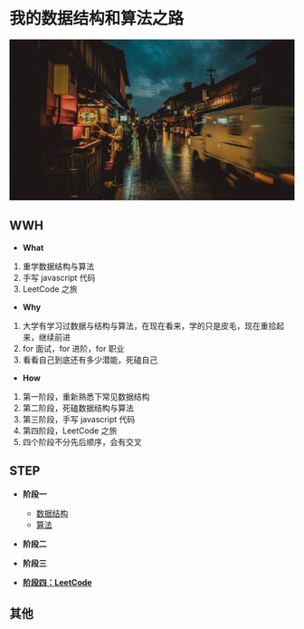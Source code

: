 # 我的数据结构和算法之路

![](./static/pic.jpg)

## WWH

- **What**

1. 重学数据结构与算法
2. 手写 javascript 代码
3. LeetCode 之旅

- **Why**

1. 大学有学习过数据与结构与算法，在现在看来，学的只是皮毛，现在重拾起来，继续前进
2. for 面试，for 进阶，for 职业
3. 看看自己到底还有多少潜能，死磕自己

- **How**

1. 第一阶段，重新熟悉下常见数据结构
2. 第二阶段，死磕数据结构与算法
3. 第三阶段，手写 javascript 代码
4. 第四阶段，LeetCode 之旅
5. 四个阶段不分先后顺序，会有交叉

## STEP

- **阶段一**

  - [数据结构](./data-structure)
  - [算法](./algorithm)

- **阶段二**
- **阶段三**
- **[阶段四：LeetCode](./leetcode)**

## 其他
